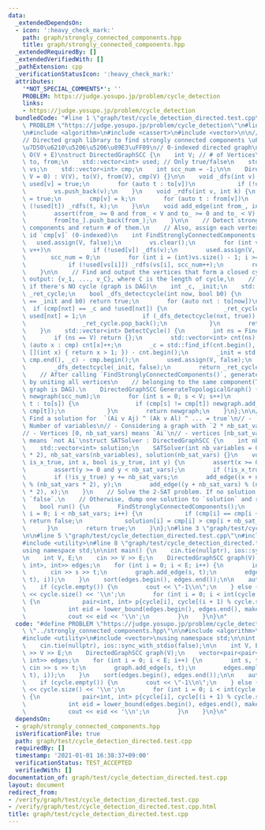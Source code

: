 ```yaml
---
data:
  _extendedDependsOn:
  - icon: ':heavy_check_mark:'
    path: graph/strongly_connected_components.hpp
    title: graph/strongly_connected_components.hpp
  _extendedRequiredBy: []
  _extendedVerifiedWith: []
  _pathExtension: cpp
  _verificationStatusIcon: ':heavy_check_mark:'
  attributes:
    '*NOT_SPECIAL_COMMENTS*': ''
    PROBLEM: https://judge.yosupo.jp/problem/cycle_detection
    links:
    - https://judge.yosupo.jp/problem/cycle_detection
  bundledCode: "#line 1 \"graph/test/cycle_detection_directed.test.cpp\"\n#define\
    \ PROBLEM \"https://judge.yosupo.jp/problem/cycle_detection\"\n#line 2 \"graph/strongly_connected_components.hpp\"\
    \n#include <algorithm>\n#include <cassert>\n#include <vector>\n\n// CUT begin\n\
    // Directed graph library to find strongly connected components \uFF08\u5F37\u9023\
    \u7D50\u6210\u5206\u5206\u89E3\uFF09\n// 0-indexed directed graph\n// Complexity:\
    \ O(V + E)\nstruct DirectedGraphSCC {\n    int V; // # of Vertices\n    std::vector<std::vector<int>>\
    \ to, from;\n    std::vector<int> used; // Only true/false\n    std::vector<int>\
    \ vs;\n    std::vector<int> cmp;\n    int scc_num = -1;\n\n    DirectedGraphSCC(int\
    \ V = 0) : V(V), to(V), from(V), cmp(V) {}\n\n    void _dfs(int v) {\n       \
    \ used[v] = true;\n        for (auto t : to[v])\n            if (!used[t]) _dfs(t);\n\
    \        vs.push_back(v);\n    }\n    void _rdfs(int v, int k) {\n        used[v]\
    \ = true;\n        cmp[v] = k;\n        for (auto t : from[v])\n            if\
    \ (!used[t]) _rdfs(t, k);\n    }\n\n    void add_edge(int from_, int to_) {\n\
    \        assert(from_ >= 0 and from_ < V and to_ >= 0 and to_ < V);\n        to[from_].push_back(to_);\n\
    \        from[to_].push_back(from_);\n    }\n\n    // Detect strongly connected\
    \ components and return # of them.\n    // Also, assign each vertex `v` the scc\
    \ id `cmp[v]` (0-indexed)\n    int FindStronglyConnectedComponents() {\n     \
    \   used.assign(V, false);\n        vs.clear();\n        for (int v = 0; v < V;\
    \ v++)\n            if (!used[v]) _dfs(v);\n        used.assign(V, false);\n \
    \       scc_num = 0;\n        for (int i = (int)vs.size() - 1; i >= 0; i--)\n\
    \            if (!used[vs[i]]) _rdfs(vs[i], scc_num++);\n        return scc_num;\n\
    \    }\n\n    // Find and output the vertices that form a closed cycle.\n    //\
    \ output: {v_1, ..., v_C}, where C is the length of cycle,\n    //         {}\
    \ if there's NO cycle (graph is DAG)\n    int _c, _init;\n    std::vector<int>\
    \ _ret_cycle;\n    bool _dfs_detectcycle(int now, bool b0) {\n        if (now\
    \ == _init and b0) return true;\n        for (auto nxt : to[now])\n          \
    \  if (cmp[nxt] == _c and !used[nxt]) {\n                _ret_cycle.emplace_back(nxt),\
    \ used[nxt] = 1;\n                if (_dfs_detectcycle(nxt, true)) return true;\n\
    \                _ret_cycle.pop_back();\n            }\n        return false;\n\
    \    }\n    std::vector<int> DetectCycle() {\n        int ns = FindStronglyConnectedComponents();\n\
    \        if (ns == V) return {};\n        std::vector<int> cnt(ns);\n        for\
    \ (auto x : cmp) cnt[x]++;\n        _c = std::find_if(cnt.begin(), cnt.end(),\
    \ [](int x) { return x > 1; }) - cnt.begin();\n        _init = std::find(cmp.begin(),\
    \ cmp.end(), _c) - cmp.begin();\n        used.assign(V, false);\n        _ret_cycle.clear();\n\
    \        _dfs_detectcycle(_init, false);\n        return _ret_cycle;\n    }\n\n\
    \    // After calling `FindStronglyConnectedComponents()`, generate a new graph\
    \ by uniting all vertices\n    // belonging to the same component(The resultant\
    \ graph is DAG).\n    DirectedGraphSCC GenerateTopologicalGraph() {\n        DirectedGraphSCC\
    \ newgraph(scc_num);\n        for (int s = 0; s < V; s++)\n            for (auto\
    \ t : to[s]) {\n                if (cmp[s] != cmp[t]) newgraph.add_edge(cmp[s],\
    \ cmp[t]);\n            }\n        return newgraph;\n    }\n};\n\n// 2-SAT solver:\
    \ Find a solution for  `(Ai v Aj) ^ (Ak v Al) ^ ... = true`\n// - `nb_sat_vars`:\
    \ Number of variables\n// - Considering a graph with `2 * nb_sat_vars` vertices\n\
    // - Vertices [0, nb_sat_vars) means `Ai`\n// - vertices [nb_sat_vars, 2 * nb_sat_vars)\
    \ means `not Ai`\nstruct SATSolver : DirectedGraphSCC {\n    int nb_sat_vars;\n\
    \    std::vector<int> solution;\n    SATSolver(int nb_variables = 0) : DirectedGraphSCC(nb_variables\
    \ * 2), nb_sat_vars(nb_variables), solution(nb_sat_vars) {}\n    void add_x_or_y_constraint(bool\
    \ is_x_true, int x, bool is_y_true, int y) {\n        assert(x >= 0 and x < nb_sat_vars);\n\
    \        assert(y >= 0 and y < nb_sat_vars);\n        if (!is_x_true) x += nb_sat_vars;\n\
    \        if (!is_y_true) y += nb_sat_vars;\n        add_edge((x + nb_sat_vars)\
    \ % (nb_sat_vars * 2), y);\n        add_edge((y + nb_sat_vars) % (nb_sat_vars\
    \ * 2), x);\n    }\n    // Solve the 2-SAT problem. If no solution exists, return\
    \ `false`.\n    // Otherwise, dump one solution to `solution` and return `true`.\n\
    \    bool run() {\n        FindStronglyConnectedComponents();\n        for (int\
    \ i = 0; i < nb_sat_vars; i++) {\n            if (cmp[i] == cmp[i + nb_sat_vars])\
    \ return false;\n            solution[i] = cmp[i] > cmp[i + nb_sat_vars];\n  \
    \      }\n        return true;\n    }\n};\n#line 3 \"graph/test/cycle_detection_directed.test.cpp\"\
    \n\n#line 5 \"graph/test/cycle_detection_directed.test.cpp\"\n#include <iostream>\n\
    #include <utility>\n#line 8 \"graph/test/cycle_detection_directed.test.cpp\"\n\
    using namespace std;\n\nint main() {\n    cin.tie(nullptr), ios::sync_with_stdio(false);\n\
    \n    int V, E;\n    cin >> V >> E;\n    DirectedGraphSCC graph(V);\n    vector<pair<pair<int,\
    \ int>, int>> edges;\n    for (int i = 0; i < E; i++) {\n        int s, t;\n \
    \       cin >> s >> t;\n        graph.add_edge(s, t);\n        edges.emplace_back(make_pair(make_pair(s,\
    \ t), i));\n    }\n    sort(edges.begin(), edges.end());\n\n    auto cycle = graph.DetectCycle();\n\
    \    if (cycle.empty()) {\n        cout << \"-1\\n\";\n    } else {\n        cout\
    \ << cycle.size() << '\\n';\n        for (int i = 0; i < int(cycle.size()); i++)\
    \ {\n            pair<int, int> p{cycle[i], cycle[(i + 1) % cycle.size()]};\n\
    \            int eid = lower_bound(edges.begin(), edges.end(), make_pair(p, 0))->second;\n\
    \            cout << eid << '\\n';\n        }\n    }\n}\n"
  code: "#define PROBLEM \"https://judge.yosupo.jp/problem/cycle_detection\"\n#include\
    \ \"../strongly_connected_components.hpp\"\n\n#include <algorithm>\n#include <iostream>\n\
    #include <utility>\n#include <vector>\nusing namespace std;\n\nint main() {\n\
    \    cin.tie(nullptr), ios::sync_with_stdio(false);\n\n    int V, E;\n    cin\
    \ >> V >> E;\n    DirectedGraphSCC graph(V);\n    vector<pair<pair<int, int>,\
    \ int>> edges;\n    for (int i = 0; i < E; i++) {\n        int s, t;\n       \
    \ cin >> s >> t;\n        graph.add_edge(s, t);\n        edges.emplace_back(make_pair(make_pair(s,\
    \ t), i));\n    }\n    sort(edges.begin(), edges.end());\n\n    auto cycle = graph.DetectCycle();\n\
    \    if (cycle.empty()) {\n        cout << \"-1\\n\";\n    } else {\n        cout\
    \ << cycle.size() << '\\n';\n        for (int i = 0; i < int(cycle.size()); i++)\
    \ {\n            pair<int, int> p{cycle[i], cycle[(i + 1) % cycle.size()]};\n\
    \            int eid = lower_bound(edges.begin(), edges.end(), make_pair(p, 0))->second;\n\
    \            cout << eid << '\\n';\n        }\n    }\n}\n"
  dependsOn:
  - graph/strongly_connected_components.hpp
  isVerificationFile: true
  path: graph/test/cycle_detection_directed.test.cpp
  requiredBy: []
  timestamp: '2021-01-01 16:38:37+09:00'
  verificationStatus: TEST_ACCEPTED
  verifiedWith: []
documentation_of: graph/test/cycle_detection_directed.test.cpp
layout: document
redirect_from:
- /verify/graph/test/cycle_detection_directed.test.cpp
- /verify/graph/test/cycle_detection_directed.test.cpp.html
title: graph/test/cycle_detection_directed.test.cpp
---
```


